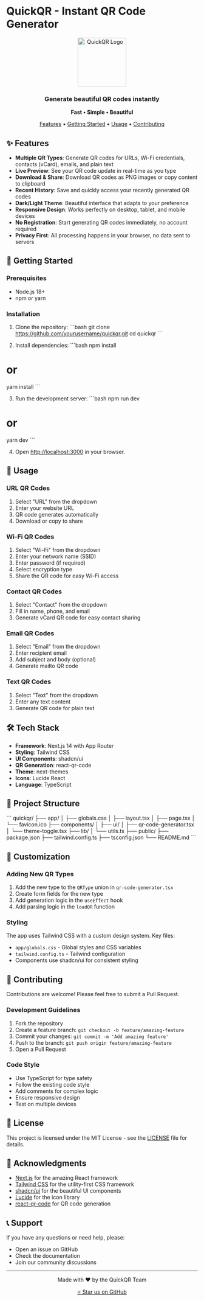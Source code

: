 # QuickQR - Instant QR Code Generator

<div align="center">
  <img src="https://via.placeholder.com/128x128/000000/FFFFFF?text=QR" alt="QuickQR Logo" width="128" height="128">
  
  <h3>Generate beautiful QR codes instantly</h3>
  
  <p>
    <strong>Fast • Simple • Beautiful</strong>
  </p>
  
  <p>
    <a href="#features">Features</a> •
    <a href="#getting-started">Getting Started</a> •
    <a href="#usage">Usage</a> •
    <a href="#contributing">Contributing</a>
  </p>
</div>

## ✨ Features

- **Multiple QR Types**: Generate QR codes for URLs, Wi-Fi credentials, contacts (vCard), emails, and plain text
- **Live Preview**: See your QR code update in real-time as you type
- **Download & Share**: Download QR codes as PNG images or copy content to clipboard
- **Recent History**: Save and quickly access your recently generated QR codes
- **Dark/Light Theme**: Beautiful interface that adapts to your preference
- **Responsive Design**: Works perfectly on desktop, tablet, and mobile devices
- **No Registration**: Start generating QR codes immediately, no account required
- **Privacy First**: All processing happens in your browser, no data sent to servers

## 🚀 Getting Started

### Prerequisites

- Node.js 18+ 
- npm or yarn

### Installation

1. Clone the repository:
\`\`\`bash
git clone https://github.com/yourusername/quickqr.git
cd quickqr
\`\`\`

2. Install dependencies:
\`\`\`bash
npm install
# or
yarn install
\`\`\`

3. Run the development server:
\`\`\`bash
npm run dev
# or
yarn dev
\`\`\`

4. Open [http://localhost:3000](http://localhost:3000) in your browser.

## 📱 Usage

### URL QR Codes
1. Select "URL" from the dropdown
2. Enter your website URL
3. QR code generates automatically
4. Download or copy to share

### Wi-Fi QR Codes
1. Select "Wi-Fi" from the dropdown
2. Enter your network name (SSID)
3. Enter password (if required)
4. Select encryption type
5. Share the QR code for easy Wi-Fi access

### Contact QR Codes
1. Select "Contact" from the dropdown
2. Fill in name, phone, and email
3. Generate vCard QR code for easy contact sharing

### Email QR Codes
1. Select "Email" from the dropdown
2. Enter recipient email
3. Add subject and body (optional)
4. Generate mailto QR code

### Text QR Codes
1. Select "Text" from the dropdown
2. Enter any text content
3. Generate QR code for plain text

## 🛠️ Tech Stack

- **Framework**: Next.js 14 with App Router
- **Styling**: Tailwind CSS
- **UI Components**: shadcn/ui
- **QR Generation**: react-qr-code
- **Theme**: next-themes
- **Icons**: Lucide React
- **Language**: TypeScript

## 📁 Project Structure

\`\`\`
quickqr/
├── app/
│   ├── globals.css
│   ├── layout.tsx
│   ├── page.tsx
│   └── favicon.ico
├── components/
│   ├── ui/
│   ├── qr-code-generator.tsx
│   └── theme-toggle.tsx
├── lib/
│   └── utils.ts
├── public/
├── package.json
├── tailwind.config.ts
├── tsconfig.json
└── README.md
\`\`\`

## 🎨 Customization

### Adding New QR Types

1. Add the new type to the `QRType` union in `qr-code-generator.tsx`
2. Create form fields for the new type
3. Add generation logic in the `useEffect` hook
4. Add parsing logic in the `loadQR` function

### Styling

The app uses Tailwind CSS with a custom design system. Key files:
- `app/globals.css` - Global styles and CSS variables
- `tailwind.config.ts` - Tailwind configuration
- Components use shadcn/ui for consistent styling

## 🤝 Contributing

Contributions are welcome! Please feel free to submit a Pull Request.

### Development Guidelines

1. Fork the repository
2. Create a feature branch: `git checkout -b feature/amazing-feature`
3. Commit your changes: `git commit -m 'Add amazing feature'`
4. Push to the branch: `git push origin feature/amazing-feature`
5. Open a Pull Request

### Code Style

- Use TypeScript for type safety
- Follow the existing code style
- Add comments for complex logic
- Ensure responsive design
- Test on multiple devices

## 📄 License

This project is licensed under the MIT License - see the [LICENSE](LICENSE) file for details.

## 🙏 Acknowledgments

- [Next.js](https://nextjs.org/) for the amazing React framework
- [Tailwind CSS](https://tailwindcss.com/) for the utility-first CSS framework
- [shadcn/ui](https://ui.shadcn.com/) for the beautiful UI components
- [Lucide](https://lucide.dev/) for the icon library
- [react-qr-code](https://github.com/rosskhanas/react-qr-code) for QR code generation

## 📞 Support

If you have any questions or need help, please:
- Open an issue on GitHub
- Check the documentation
- Join our community discussions

---

<div align="center">
  <p>Made with ❤️ by the QuickQR Team</p>
  <p>
    <a href="https://github.com/yourusername/quickqr">⭐ Star us on GitHub</a>
  </p>
</div>
